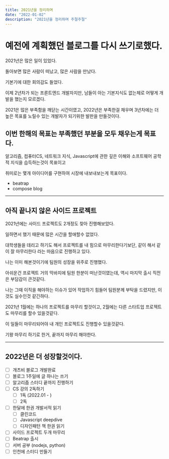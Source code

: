 ```yaml
---
title: 2021년을 정리하며
date: "2022-01-02"
description: "2021년을 정리하며 주절주절"
---
```


# 예전에 계획했던 블로그를 다시 쓰기로했다.

2021년은 많은 일이 있었다.

돌아보면 많은 사람이 떠났고, 많은 사람을 만났다.

기본기에 대한 회의감도 들었다.

이제 2년차가 되는 프론트엔드 개발자지만, 남들이 아는 기본지식도 없는체로 어떻게 개발을 했는지 모르겠다.

2021은 많은 부족함을 깨닫는 시간이였고, 2022년은 부족한걸 채우며 3년차에는 더 높은 목표를 노릴수 있는 개발자가 되기위한 발판을 만들것이다.

## 이번 한해의 목표는 부족했던 부분을 모두 채우는게 목표다.

알고리즘, 컴퓨터CS, 네트워크 지식, Javascript에 관한 깊은 이해와 소프트웨어 공학적 지식을 습득하는것이 목표이고

취미로는 몇개 아이디어를 구현하여 시장에 내보내보는게 목표이다.

- beatrap
- compose blog

---
## 아직 끝나지 않은 사이드 프로젝트

2021년에는 사이드 프로젝트도 2개정도 찾아 진행해보았다.

일하면서 했기 때문에 많은 시간을 할애할수 없었다.

대학생들을 데리고 하기도 해서 프로젝트를 내 힘으로 마무리한다기보단, 같이 해서 같이 잘 마무리한다 라는 마음으로 진행하고 있다.

나는 이미 해본것이기에 팀원의 성장을 위주로 진행했다.

아쉬운건 프로젝트 거의 막바지에 팀원 한분이 떠난것이였는데, 역시 마지막 출시 직전은 부담감이 큰것같다.

나는 그때 이직을 해야하는 이슈가 있어 작업하기 힘들어 팀원분께 부탁을 드렸지만, 이것도 실수인것 같긴하다.

2021년 1월에는 하나의 프로젝트를 마무리 할것이고, 2월에는 다른 스타트업 프로젝트도 마무리를 할수 있을것같다.

이 일들이 마무리되어야 내 개인 프로젝트도 진행할수 있을것같다.

기왕 마무리 하기로 한거, 끝까지 마무리 해야한다.

---

## 2022년은 더 성장할것이다.
- [ ] 개츠비 블로그 개발완료
- [ ] 블로그 1주일에 글 하나는 쓰기
- [ ] 알고리즘 스터디 끝까지 진행하기
- [ ] CS 강의 2독하기
  - [ ] 1독 (2022.01 - )
  - [ ] 2독
- [ ] 한달에 한권 개발서적 읽기
  - [ ] 클린코드
  - [ ] Javascript deepdive
  - [ ] 디자인패턴 책 한권 읽기
- [ ] 사이드 프로젝트 두개 마무리
- [ ] Beatrap 출시
- [ ] 서버 공부 (nodejs, python)
- [ ] 인천에 스터디 만들기
